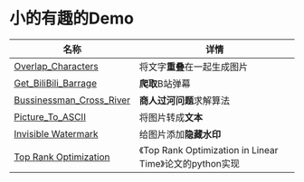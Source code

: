 # 小的有趣的Demo

| 名称                                                 | 详情                                                |
| ---------------------------------------------------- |---------------------------------------------------|
| [Overlap_Characters](Overlap_Characters)             | 将文字**重叠**在一起生成图片                                  |
| [Get_BiliBili_Barrage](Get_BiliBili_Barrage)         | **爬取**B站弹幕                                        |
| [Bussinessman_Cross_River](Bussinessman_Cross_River) | **商人过河问题**求解算法                                    |
| [Picture_To_ASCII](Picture_To_ASCII)                 | 将图片转成**文本**                                       |
| [Invisible Watermark](Invisible%20Watermark)         | 给图片添加**隐藏水印**                                     |
| [Top Rank Optimization](TopPushRankingAlgorithm)     | 《Top Rank Optimization in Linear Time》论文的python实现 |

